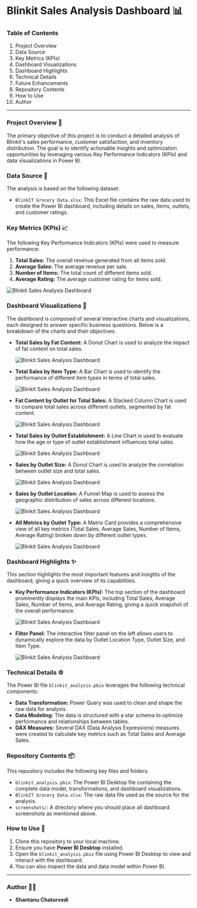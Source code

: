 # Blinkit Sales Analysis Dashboard 📊

### Table of Contents

1.  Project Overview
2.  Data Source
3.  Key Metrics (KPIs)
4.  Dashboard Visualizations
5.  Dashboard Highlights
6.  Technical Details
7.  Future Enhancements
8.  Repository Contents
9.  How to Use
10. Author

---

### Project Overview 🚀

The primary objective of this project is to conduct a detailed analysis of Blinkit's sales performance, customer satisfaction, and inventory distribution. The goal is to identify actionable insights and optimization opportunities by leveraging various Key Performance Indicators (KPIs) and data visualizations in Power BI.

### Data Source 📁

The analysis is based on the following dataset:

* `BlinkIT Grocery Data.xlsx`: This Excel file contains the raw data used to create the Power BI dashboard, including details on sales, items, outlets, and customer ratings.

### Key Metrics (KPIs) 📈

The following Key Performance Indicators (KPIs) were used to measure performance:

1.  **Total Sales:** The overall revenue generated from all items sold.
2.  **Average Sales:** The average revenue per sale.
3.  **Number of Items:** The total count of different items sold.
4.  **Average Rating:** The average customer rating for items sold.

![Blinkit Sales Analysis Dashboard](screenshots/KPI_Metrics.png)

### Dashboard Visualizations 🎨

The dashboard is composed of several interactive charts and visualizations, each designed to answer specific business questions. Below is a breakdown of the charts and their objectives.

* **Total Sales by Fat Content:** A Donut Chart is used to analyze the impact of fat content on total sales.

    ![Blinkit Sales Analysis Dashboard](screenshots/Fat_Content.png)

* **Total Sales by Item Type:** A Bar Chart is used to identify the performance of different item types in terms of total sales.

    ![Blinkit Sales Analysis Dashboard](screenshots/Item_Type.png)

* **Fat Content by Outlet for Total Sales:** A Stacked Column Chart is used to compare total sales across different outlets, segmented by fat content.

    ![Blinkit Sales Analysis Dashboard](screenshots/Fat_By_outlet.png)

* **Total Sales by Outlet Establishment:** A Line Chart is used to evaluate how the age or type of outlet establishment influences total sales.

    ![Blinkit Sales Analysis Dashboard](screenshots/Outlet_Establishment.png)

* **Sales by Outlet Size:** A Donut Chart is used to analyze the correlation between outlet size and total sales.

    ![Blinkit Sales Analysis Dashboard](screenshots/Outlet_Size.png)

* **Sales by Outlet Location:** A Funnel Map is used to assess the geographic distribution of sales across different locations.

    ![Blinkit Sales Analysis Dashboard](screenshots/Outlet_Location.png)

* **All Metrics by Outlet Type:** A Matrix Card provides a comprehensive view of all key metrics (Total Sales, Average Sales, Number of Items, Average Rating) broken down by different outlet types.

    ![Blinkit Sales Analysis Dashboard](screenshots/Outlet_Type.png)

### Dashboard Highlights ✨

This section highlights the most important features and insights of the dashboard, giving a quick overview of its capabilities.

* **Key Performance Indicators (KPIs):** The top section of the dashboard prominently displays the main KPIs, including Total Sales, Average Sales, Number of Items, and Average Rating, giving a quick snapshot of the overall performance.

    ![Blinkit Sales Analysis Dashboard](screenshots/KPI_Metrics.png)

* **Filter Panel:** The interactive filter panel on the left allows users to dynamically explore the data by Outlet Location Type, Outlet Size, and Item Type.

    ![Blinkit Sales Analysis Dashboard](screenshots/Filter_Panel.png)

### Technical Details ⚙️

The Power BI file `blinkit_analysis.pbix` leverages the following technical components:

* **Data Transformation:** Power Query was used to clean and shape the raw data for analysis.
* **Data Modeling:** The data is structured with a star schema to optimize performance and relationships between tables.
* **DAX Measures:** Several DAX (Data Analysis Expressions) measures were created to calculate key metrics such as Total Sales and Average Sales.

### Repository Contents 📦

This repository includes the following key files and folders:

* `blinkit_analysis.pbix`: The Power BI Desktop file containing the complete data model, transformations, and dashboard visualizations.
* `BlinkIT Grocery Data.xlsx`: The raw data file used as the source for the analysis.
* `screenshots/`: A directory where you should place all dashboard screenshots as mentioned above.

### How to Use 📖

1.  Clone this repository to your local machine.
2.  Ensure you have **Power BI Desktop** installed.
3.  Open the `blinkit_analysis.pbix` file using Power BI Desktop to view and interact with the dashboard.
4.  You can also inspect the data and data model within Power BI.

---

### Author 👨‍💻

* **Shantanu Chaturvedi**
